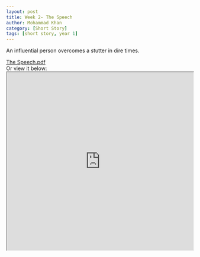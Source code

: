 ```yaml
---
layout: post
title: Week 2- The Speech
author: Mohammad Khan
category: [Short Story]
tags: [short story, year 1]
---
```

<p>An influential person overcomes a stutter in dire times.</p>



<a href="https://drive.google.com/file/d/1ZbXo9n7klvNHsYhGdSxttxLEEyuhfux_/view?usp=sharing">
The Speech.pdf </a>	<!-- <img src="images/marr_pic.jpg" alt=""></a> -->

<br>
Or view it below:
<iframe src="https://drive.google.com/file/d/1ZbXo9n7klvNHsYhGdSxttxLEEyuhfux_/preview" width="100%" height="480" allow="autoplay"></iframe>
